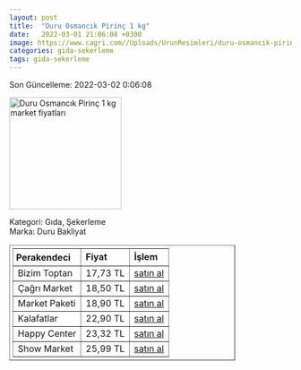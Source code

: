 ```yaml
---
layout: post
title:  "Duru Osmancık Pirinç 1 kg"
date:   2022-03-01 21:06:08 +0300
image: https://www.cagri.com//Uploads/UrunResimleri/duru-osmancik-pirinc-1-kg-7cad.jpg
categories: gida-sekerleme
tags: gida-sekerleme
---
```


Son Güncelleme: 2022-03-02 0:06:08

<img src="https://www.cagri.com//Uploads/UrunResimleri/duru-osmancik-pirinc-1-kg-7cad.jpg" width="200" alt="Duru Osmancık Pirinç 1 kg market fiyatları" />

Kategori: Gıda, Şekerleme
<br />
Marka: Duru Bakliyat

<table border="1" style="padding: 5px;width:80%;">
  <tr>
    <td style="padding: 5px;"><strong>Perakendeci</strong></td>
    <td><strong>Fiyat</strong></td>
    <td><strong>İşlem</strong></td>
  </tr>
  <tr>
              <td>Bizim Toptan</td>
              <td>17,73 TL</td>
              <td><a target="_blank" href="https://www.bizimtoptan.com.tr/duru-osmancik-pirinc-1-kg">satın al</a></td>
            </tr><tr>
              <td>Çağrı Market</td>
              <td>18,50 TL</td>
              <td><a target="_blank" href="https://www.cagri.com/duru-osmancik-pirinc-1-kg">satın al</a></td>
            </tr><tr>
              <td>Market Paketi</td>
              <td>18,90 TL</td>
              <td><a target="_blank" href="https://www.marketpaketi.com.tr/duru-bakliyat-osmancik-pilavlik-pirinc-1-kg-p-549396">satın al</a></td>
            </tr><tr>
              <td>Kalafatlar</td>
              <td>22,90 TL</td>
              <td><a target="_blank" href="https://www.kalafatlar.com/urun/duru-osmancik-pilavlik-pirinc-1-kg">satın al</a></td>
            </tr><tr>
              <td>Happy Center</td>
              <td>23,32 TL</td>
              <td><a target="_blank" href="https://www.happycenter.com.tr/Duru_1000_Gr_Bkl_Pirinc_Osmancik">satın al</a></td>
            </tr><tr>
              <td>Show Market</td>
              <td>25,99 TL</td>
              <td><a target="_blank" href="https://www.showsanal.com/product/duru-pirinc-osmancik-1000-gr/8450e88b-02fd-4109-87d8-9ad40c9baa32">satın al</a></td>
            </tr>
</table>
